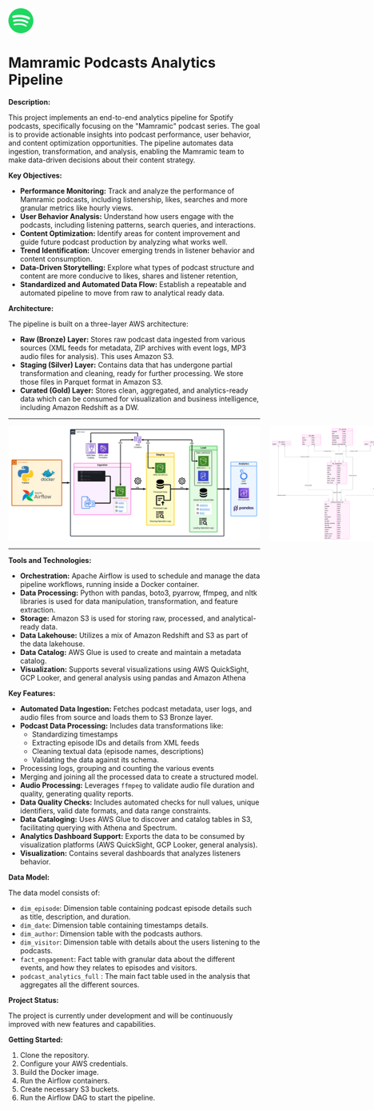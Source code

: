 <img src="appendix/1200px-Spotify.png" width="50" alt="alt text">

# Mamramic Podcasts Analytics Pipeline

**Description:**

This project implements an end-to-end analytics pipeline for Spotify podcasts, specifically focusing on the "Mamramic" podcast series. The goal is to provide actionable insights into podcast performance, user behavior, and content optimization opportunities. The pipeline automates data ingestion, transformation, and analysis, enabling the Mamramic team to make data-driven decisions about their content strategy.

**Key Objectives:**

*   **Performance Monitoring:** Track and analyze the performance of Mamramic podcasts, including listenership, likes, searches and more granular metrics like hourly views.
*   **User Behavior Analysis:**  Understand how users engage with the podcasts, including listening patterns, search queries, and interactions.
*   **Content Optimization:** Identify areas for content improvement and guide future podcast production by analyzing what works well.
*   **Trend Identification:** Uncover emerging trends in listener behavior and content consumption.
*   **Data-Driven Storytelling:** Explore what types of podcast structure and content are more conducive to likes, shares and listener retention,
*   **Standardized and Automated Data Flow:** Establish a repeatable and automated pipeline to move from raw to analytical ready data.

**Architecture:**

The pipeline is built on a three-layer AWS architecture:

*   **Raw (Bronze) Layer:** Stores raw podcast data ingested from various sources (XML feeds for metadata, ZIP archives with event logs, MP3 audio files for analysis). This uses Amazon S3.
*   **Staging (Silver) Layer:** Contains data that has undergone partial transformation and cleaning, ready for further processing. We store those files in Parquet format in Amazon S3.
*   **Curated (Gold) Layer:** Stores clean, aggregated, and analytics-ready data which can be consumed for visualization and business intelligence, including Amazon Redshift as a DW.

------------------------------

<div style="display: flex; flex-direction: row; align-items: flex-start;">
  <img src="appendix/Spotify Project - Flow.png" width="520" alt="Spotify Project Flow" style="margin-right: 20px;">
  <img src="appendix/Schema.png" width="230" alt="Schema" >
</div>

------------------------------

**Tools and Technologies:**

*   **Orchestration:** Apache Airflow is used to schedule and manage the data pipeline workflows, running inside a Docker container.
*   **Data Processing:** Python with pandas, boto3, pyarrow, ffmpeg, and nltk libraries is used for data manipulation, transformation, and feature extraction.
*   **Storage:** Amazon S3 is used for storing raw, processed, and analytical-ready data.
*   **Data Lakehouse:**  Utilizes a mix of Amazon Redshift and S3 as part of the data lakehouse.
*   **Data Catalog:** AWS Glue is used to create and maintain a metadata catalog.
*   **Visualization:** Supports several visualizations using AWS QuickSight, GCP Looker, and general analysis using pandas and Amazon Athena

**Key Features:**

*   **Automated Data Ingestion:**  Fetches podcast metadata, user logs, and audio files from source and loads them to S3 Bronze layer.
*   **Podcast Data Processing:** Includes data transformations like:
    * Standardizing timestamps
    * Extracting episode IDs and details from XML feeds
    * Cleaning textual data (episode names, descriptions)
    * Validating the data against its schema.
   *  Processing logs, grouping and counting the various events
   *  Merging and joining all the processed data to create a structured model.
*   **Audio Processing:** Leverages `ffmpeg` to validate audio file duration and quality, generating quality reports.
*   **Data Quality Checks:** Includes automated checks for null values, unique identifiers, valid date formats, and data range constraints.
*   **Data Cataloging:**  Uses AWS Glue to discover and catalog tables in S3, facilitating querying with Athena and Spectrum.
*   **Analytics Dashboard Support:** Exports the data to be consumed by visualization platforms (AWS QuickSight, GCP Looker, general analysis).
*   **Visualization:** Contains several dashboards that analyzes listeners behavior.

**Data Model:**

The data model consists of:
*   `dim_episode`:  Dimension table containing podcast episode details such as title, description, and duration.
*   `dim_date`: Dimension table containing timestamps details.
*   `dim_author`: Dimension table with the podcasts authors.
*   `dim_visitor`: Dimension table with details about the users listening to the podcasts.
*  `fact_engagement`: Fact table with granular data about the different events, and how they relates to episodes and visitors.
* `podcast_analytics_full` : The main fact table used in the analysis that aggregates all the different sources.

**Project Status:**

The project is currently under development and will be continuously improved with new features and capabilities.

**Getting Started:**

1.  Clone the repository.
2.  Configure your AWS credentials.
3.  Build the Docker image.
4.  Run the Airflow containers.
5.  Create necessary S3 buckets.
6.  Run the Airflow DAG to start the pipeline.
